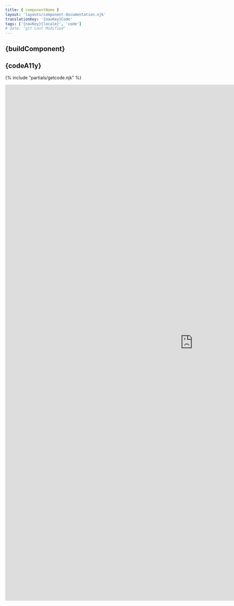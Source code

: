```yaml
---
title: { componentName }
layout: 'layouts/component-documentation.njk'
translationKey: '{navKey}Code'
tags: ['{navKey}{locale}', 'code']
# date: "git Last Modified"
---
```


## {buildComponent}

## {codeA11y}

{% include "partials/getcode.njk" %}

<iframe
  title="iframeTitle"
  src="https://cds-snc.github.io/gcds-components/iframe.html?viewMode=docs&demo=true&singleStory=true&id=components-{componentNameSlugEN}--events-properties"
  width="1200"
  height="1650"
  style="display: block; margin: 0 auto;"
  frameBorder="0"
  allow="clipboard-write"
></iframe>
